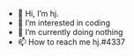 - 👋 Hi, I’m hj.
- 👀 I’m interested in coding
- 🌱 I’m currently doing nothing
- 📫 How to reach me hj.#4337
